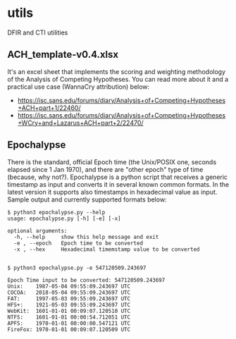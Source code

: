 # utils
DFIR and CTI utilities

## ACH_template-v0.4.xlsx
It's an excel sheet that implements the scoring and weighting methodology of the Analysis of Competing Hypotheses. You can read more about it and a practical use case (WannaCry attribution) below:
- https://isc.sans.edu/forums/diary/Analysis+of+Competing+Hypotheses+ACH+part+1/22460/
- https://isc.sans.edu/forums/diary/Analysis+of+Competing+Hypotheses+WCry+and+Lazarus+ACH+part+2/22470/

## Epochalypse
There is the standard, official Epoch time (the Unix/POSIX one, seconds elapsed since 1 Jan 1970), and there are "other epoch" type of time (because, why not?). Epochalypse is a python script that receives a generic timestamp as input and converts it in several known common formats. In the latest version it supports also timestamps in hexadecimal value as input.
Sample output and currently supported formats below:
```
$ python3 epochalypse.py --help
usage: epochalypse.py [-h] [-e] [-x]

optional arguments:
  -h, --help     show this help message and exit
  -e , --epoch   Epoch time to be converted
  -x , --hex     Hexadecimal timemstamp value to be converted


$ python3 epochalypse.py -e 547120509.243697

Epoch Time input to be converted: 547120509.243697
Unix:    1987-05-04 09:55:09.243697 UTC
COCOA:   2018-05-04 09:55:09.243697 UTC
FAT:     1997-05-03 09:55:09.243697 UTC
HFS+:    1921-05-03 09:55:09.243697 UTC
WebKit:  1601-01-01 00:09:07.120510 UTC
NTFS:    1601-01-01 00:00:54.712051 UTC
APFS:    1970-01-01 00:00:00.547121 UTC
FireFox: 1970-01-01 00:09:07.120509 UTC
```
